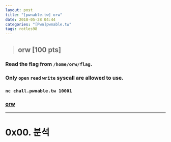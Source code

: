 ```yaml
---
layout: post
title: "[pwnable.tw] orw"
date: 2018-05-28 04:44
categories: "[Pwn]pwnable.tw"
tags: rotles98
---
```

>## orw [100 pts]
### Read the flag from `/home/orw/flag`.
### Only `open` `read` `write` syscall are allowed to use.
### `nc chall.pwnable.tw 10001`
### [orw](https://pwnable.tw/static/chall/orw)
- - -
# 0x00. 분석

